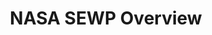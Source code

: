 ---
title: NASA SEWP Overview
year:
description: The purpose of this page is to highlight the basic information about the NASA SEWP BIC vehicle.
external_url: www.sewp.nasa.gov/geninfo.shtml
content_tags: 
type: link
filters: best-in-class
---